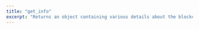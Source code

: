 ```yaml
---
title: "get_info"
excerpt: "Returns an object containing various details about the blockchain."
---
```

